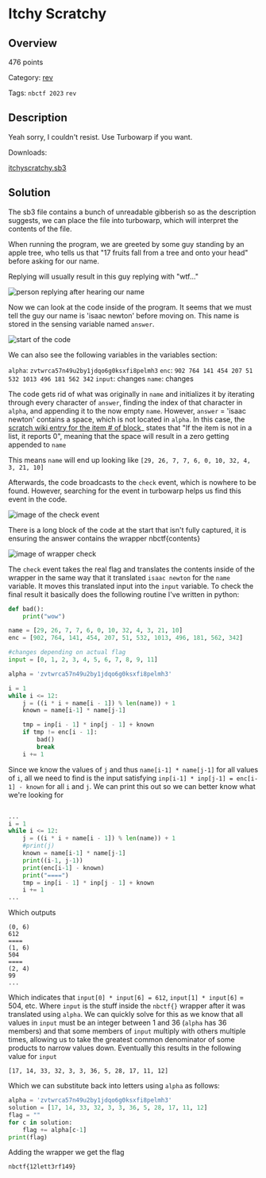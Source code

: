 
# Itchy Scratchy #

## Overview ##

476 points

Category: [rev](../)

Tags: `nbctf 2023` `rev`

## Description ##

Yeah sorry, I couldn't resist. Use Turbowarp if you want.

Downloads:

[itchyscratchy.sb3](https://nbctf.com/uploads?key=87e7c94d576e790e9073e720d1ad7af2680a4c2446f9c9866ad1052640281b39%2Fitchyscratchy.sb3)

## Solution ##

The sb3 file contains a bunch of unreadable gibberish so as the description suggests, we can place the file into turbowarp, which will
interpret the contents of the file.

When running the program, we are greeted by some guy standing by an apple tree, who tells us that "17 fruits fall from a tree and onto your
head" before asking for our name.

Replying will usually result in this guy replying with "wtf..."

![person replying after hearing our name](./images/wtf.png)

Now we can look at the code inside of the program. It seems that we must tell the guy our name is 'isaac newton' before moving on. This name is stored
in the sensing variable named `answer`.

![start of the code](./images/start.png)

We can also see the following variables in the variables section:

`alpha`: `zvtwrca57n49u2by1jdqo6g0ksxfi8pelmh3`
`enc`: `902 764 141 454 207 51 532 1013 496 181 562 342`
`input`: changes
`name`: changes


The code gets rid of what was originally in `name` and initializes it by iterating through every character of `answer`, finding the index of that
character in `alpha`, and appending it to the now empty `name`. However, `answer` = 'isaac newton' contains a space, which is not located in
`alpha`. In this case, the [scratch wiki entry for the item # of block](https://en.scratch-wiki.info/wiki/Item_Number_of_()_in_()_(block))_ states that 
"If the item is not in a list, it reports 0", meaning that the space will result in a zero getting appended to `name`

This means `name` will end up looking like `[29, 26, 7, 7, 6, 0, 10, 32, 4, 3, 21, 10]`

Afterwards, the code broadcasts to the `check` event, which is nowhere to be found. However, searching for the event in turbowarp helps us find this 
event in the code.

![image of the check event](./images/check.png)

There is a long block of the code at the start that isn't fully captured, it is ensuring the answer contains the wrapper nbctf{contents}

![image of wrapper check](./images/long.png)

The `check` event takes the real flag and translates the contents inside of the wrapper in the same way that it translated `isaac newton` for the
`name` variable. It moves this translated input into the `input` variable. To check the final result it basically does the following routine 
I've written in python:

```python
def bad():
    print("wow")

name = [29, 26, 7, 7, 6, 0, 10, 32, 4, 3, 21, 10]
enc = [902, 764, 141, 454, 207, 51, 532, 1013, 496, 181, 562, 342]

#changes depending on actual flag
input = [0, 1, 2, 3, 4, 5, 6, 7, 8, 9, 11] 

alpha = 'zvtwrca57n49u2by1jdqo6g0ksxfi8pelmh3'

i = 1
while i <= 12:
    j = ((i * i + name[i - 1]) % len(name)) + 1
    known = name[i-1] * name[j-1]

    tmp = inp[i - 1] * inp[j - 1] + known
    if tmp != enc[i - 1]:
        bad()
        break
    i += 1

```

Since we know the values of `j` and thus `name[i-1] * name[j-1]` for all values of `i`, all we need to find is the input satisfying
`inp[i-1] * inp[j-1] = enc[i-1] - known` for all `i` and `j`. We can print this out so we can better know what we're looking for

```python

...
i = 1
while i <= 12:
    j = ((i * i + name[i - 1]) % len(name)) + 1
    #print(j)
    known = name[i-1] * name[j-1]
    print((i-1, j-1))
    print(enc[i-1] - known)
    print("====")
    tmp = inp[i - 1] * inp[j - 1] + known
    i += 1
...

```

Which outputs 

```
(0, 6)
612
====
(1, 6)
504
====
(2, 4)
99
...
```

Which indicates that `input[0] * input[6] = 612`, `input[1] * input[6]` = 504, etc. Where `input` is the stuff inside the `nbctf{}`
wrapper after it was translated using `alpha`. We can quickly solve for this as we know that all values in `input` must be an integer between
1 and 36 (`alpha` has 36 members) and that some members of `input` multiply with others multiple times, allowing us to take the greatest common
denominator of some products to narrow values down. Eventually this results in the following value for `input`

`[17, 14, 33, 32, 3, 3, 36, 5, 28, 17, 11, 12]`

Which we can substitute back into letters using `alpha` as follows:

```python
alpha = 'zvtwrca57n49u2by1jdqo6g0ksxfi8pelmh3'
solution = [17, 14, 33, 32, 3, 3, 36, 5, 28, 17, 11, 12]
flag = ""
for c in solution:
    flag += alpha[c-1]
print(flag)
```

Adding the wrapper we get the flag

`nbctf{12lett3rf149}`


